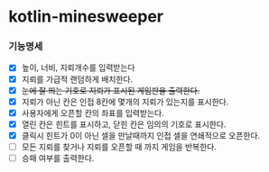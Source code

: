 # kotlin-minesweeper

### 기능명세
- [x] 높이, 너비, 지뢰개수를 입력받는다
- [x] 지뢰를 가급적 랜덤하게 배치한다.
- [x] ~~눈에 잘 띄는 기호로 지뢰가 표시된 게임판을 출력한다.~~
- [x] 지뢰가 아닌 칸은 인접 8칸에 몇개의 지뢰가 있는지를 표시한다.
- [x] 사용자에게 오픈할 칸의 좌표를 입력받는다.
- [x] 열린 칸은 힌트를 표시하고, 닫힌 칸은 임의의 기호로 표시한다.
- [x] 클릭시 힌트가 0이 아닌 셀을 만날때까지 인접 셀을 연쇄적으로 오픈한다.
- [ ] 모든 지뢰를 찾거나 지뢰를 오픈할 때 까지 게임을 반복한다.
- [ ] 승패 여부를 출력한다.
